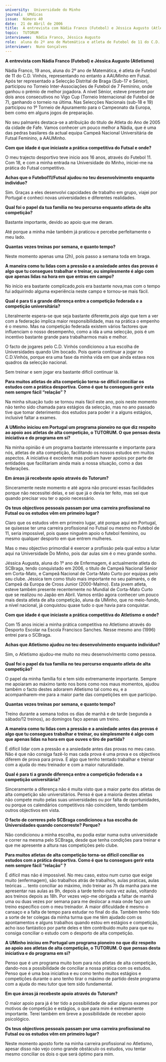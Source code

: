 ```yaml
---
university:  Universidade do Minho
journal:  UMdicas
issue:  Número 40
date:  21 de Abril de 2006
title:  A entrevista com Nádia Franco (Futebol) e Jéssica Augusto (Atletismo)
topic:  TUTORUM
interviewee:  Nádia Franco, Jéssica Augusto
role:  aluna do 2º ano de Matemática e atleta de Futebol de 11 do C.D. Vinhós, aluna do 1º ano de Enfermagem e atleta do SCBraga
interviewer:  Nuno Gonçalves
---
```

 **A entrevista com Nádia Franco (Futebol) e Jéssica Augusto (Atletismo)**
 
 Nádia Franco, 19 anos, aluna do 2º ano de Matemática, é atleta de Futebol de 11 do  C.D. Vinhós, representando no entanto a AAUMinho em Futsal. Após ter  representado a Selecção Distrital de Braga (Sub-17 e Sénior), participou no Torneio  Inter-Associações de Futebol de 7 Feminino, onde ganhou o prémio de melhor  jogadora. A nível Sénior, esteve presente por dois anos consecutivos no Vigo Cup  (Torneio Internacional de Futebol de 7), ganhando o torneio na última. Nas  Selecções Nacionais (sub-18 e 19) participou no 1º Torneio de Apuramento para o  Campeonato da Europa, bem como em alguns jogos de preparação.

 No seu palmarés destaca-se a atribuição do titulo de Atleta do Ano de 2005 da cidade  de Fafe. Vamos conhecer um pouco melhor a Nádia, que é uma das pedras basilares  da actual equipa Campeã Nacional Universitária de Futsal Feminino, a AAUMinho.

**Com que idade é que iniciaste a prática competitiva do Futsal e onde?**

 O meu trajecto desportivo teve inicio aos 16 anos, através do Futebol 11. Com 18, e com a minha entrada na Universidade do Minho, iniciei-me na prática do Futsal competitivo.

**Achas que o Futebol11/Futsal ajudou no teu desenvolvimento enquanto individuo?**

 Sim. Graças a eles desenvolvi capcidades de trabalho em grupo, viajei por Portugal e conheci novas universidades e diferentes realidades.

**Qual foi o papel da tua familia no teu percurso enquanto atleta de alta competição?**

 Bastante importante, devido ao apoio que me deram.

 Até porque a minha mãe também já praticou e percebe perfeitamente o meu lado.

**Quantas vezes treinas por semana, e quanto tempo?**

 Neste momento apenas uma (2h), pois passo a semana toda em braga.

**A maneira como tu lidas com a pressão e a ansiedade antes das provas é algo que tu consegues trabalhar e treinar, ou simplesmente é algo com que apenas lidas na hora em que entras em campo?**

 No início era bastante complicado,pois era bastante nova,mas com o tempo fui adquirindo alguma experiência neste campo e tornou-se mais fácil.

**Qual é para ti a grande diferença entre a competição federada e a competição universitária?**

 Literalmente espera-se que seja bastante diferente,pois algo que tem a ver com a federação implica maior responsibilidade, mas na prática o empenho é o mesmo. Mas na competição federada existem vários factores que influenciam o nosso desempenho, como a ida a uma selecção, pois é um incentivo bastante grande para trabalharmos mais e melhor.

 O facto de jogares pelo C.D. Vinhós condicionou a tua escolha de Universidades quando Um bocado. Pois queria continuar a jogar no C.D.Vinhós, porque era uma fase da minha vida em que ainda estava nos quadros da selecção nacional.

 Sem treinar e sem jogar era bastante difícil continuar lá.

**Para muitos atletas de alta competição torna-se difícil conciliar os estudos com a prática desportiva. Como é que tu consegues gerir esta nem sempre fácil “relação” ?**

 Na minha situação tudo se tornou mais fácil este ano, pois neste momento não tenho sido chamada para estágios da selecção, mas no ano passado tive que tomar deterimento dos estudos para poder ir a alguns estágios, inclusivé faltar a exames.

**A UMinho iniciou em Portugal um programa pioneiro no que diz respeito ao apoio aos atletas de alta competição, o TUTORUM. O que pensas desta iniciativa e do programa em si?**

 Na minha opinião é um programa bastante interessante e importante para nós, atletas de alta competição, facilitando os nossos estudos em muitos aspectos. A iniciativa é excelente mas podiam haver apoios por parte de entidades que facilitariam ainda mais a nossa situação, como a das federações.

**Em áreas já recebeste apoio através do Tutorum?**

 Sinceramente neste momento e até agora não procurei essas facilidades porque não necessitei delas, e sei que já o devia ter feito, mas sei que quando precisar vou ter o apoio necessário.

**Os teus objectivos pessoais passam por uma carreira profissional no Futsal ou os estudos vêm em primeiro lugar?**

 Claro que os estudos vêm em primeiro lugar, até porque aqui em Portugal, se quisesse ter uma carreira profissional no Futsal ou mesmo no Futebol de 11, seria impossível, pois quase ninguém apoio o futebol feminino, ou mesmo qualquer desporto em que entrem mulheres.

 Mas o meu objectivo primordial é exercer a profissão pela qual estou a lutar aqui na Universidade Do Minho, pois dar aulas sim é o meu grande sonho.

 Jéssica Augusta, aluna do 1º ano de Enfermagem, é actualmente atleta do SCBraga,  tendo conquistado em 2006, o titulo de Campeã Nacional Sénior em Corta-Mato, e  Campeã Nacional de Corta-Mato Curto por equipas pelo seu clube. Jéssica tem  como titulo mais importante no seu palmarés, o de Campeã da Europa de Cross  Junior (2000-Malmo). Esta jovem atleta, esteve também presente recentemente no  Mundial de Corta-Mato Curto que se realizou no Japão em Abril. Vamos então agora  conhecer um pouco mais desta atleta de alta competição, aluna da UMinho, que no  meio-fundo, a nível nacional, já conquistou quase tudo o que havia para conquistar.

**Com que idade é que iniciaste a prática competitiva do Atletismo e onde?**

 Com 15 anos iniciei a minha prática competitiva no Atletismo através do Desporto Escolar na Escola Francisco Sanches. Nesse mesmo ano (1996) entrei para o SCBraga.

**Achas que Atletismo ajudou no teu desenvolvimento enquanto indivíduo?**

 Sim, o Atletismo ajudou-me muito no meu desenvolvimento como pessoa.

**Qual foi o papel da tua familia no teu percurso enquanto atleta de alta competição?**

 O papel da minha família foi e tem sido extremamente importante. Sempre me apoiaram ao máximo tanto nos bons como nos maus momentos, ajudou também o facto destes adorarem Atletismo tal como eu, e a acompanharem-me para a maior parte das competições em que participo.

**Quantas vezes treinas por semana, e quanto tempo?**

 Treino durante a semana todos os dias de manhã e de tarde (segunda a sábado/12 treinos), ao domingos faço apenas um treino.

**A maneira como tu lidas com a pressão e a ansiedade antes das provas é algo que tu consegues trabalhar e treinar, ou simplesmente é algo com que apenas lidas na hora em que ouves o tiro de partida?**

 É difícil lidar com a pressão e a ansiedade antes das provas no meu caso. Não é que não consiga fazê-lo mas cada prova é uma prova e os objectivos diferem de prova para prova. É algo que tenho tentado trabalhar e treinar com a ajuda do meu treinador e com a maior naturalidade.

**Qual é para ti a grande diferença entre a competição federada e a competição universitária?**

 Sinceramente a diferença não é muita visto que a maior parte dos atletas de alta competição são universitários. Penso é que a maioria destes atletas não compete muito pelas suas universidades ou por falta de oportunidades, ou porque os calendários  competitivos não coincidem, tendo também outros  objectivos em vista.

**O facto de correres pelo SCBraga condicionou a tua escolha de Universidades quando concorreste? Porque?**

 Não condicionou a minha escolha, eu podia estar numa outra universidade e correr na mesma pelo SCBraga, desde que tenha condições para treinar e que me apresente a altura nas competições pelo clube.

**Para muitos atletas de alta competição torna-se  difícil conciliar os estudos com a prática  desportiva. Como é que tu consegues gerir esta  nem sempre fácil “relação” ?**

 É difícil mas não é impossível. No meu caso, estou num curso que exige muito (enfermagem), são trabalhos atrás de trabalhos, aulas praticas, aulas teóricas … tento conciliar ao máximo, indo treinar as 7h da manha para me apresentar nas aulas as 9h, depois a tarde tenho outra vez aulas, voltando aos treinos depois as 18h. Por vezes vejo-me obrigada a faltar de manhã uma ou duas vezes por semana para me deslocar a maia onde faço um treino específico com o meu treinador. A maior dificuldade é mesmo o cansaço e a falta de tempo para estudar no final do dia. Também tenho tido a sorte de ter colegas da minha turma que me têm ajudado com os apontamentos e alguns trabalhos quando estou em estágios e competição, acho isso fantástico por parte deles e têm contribuído muito para que eu consiga conciliar o estudo com o desporto de alta competição.

**A UMinho iniciou em Portugal um programa pioneiro no que diz respeito ao apoio aos atletas de alta competição, o TUTORUM. O que pensas desta iniciativa e do programa em si?**

 Penso que é um programa muito bom para nós atletas de alta competição, dando-nos a possibilidade de conciliar a nossa prática com os estudos. Penso que é uma boa iniciativa e eu como tenho muitos estágios e competições durante o ano tenho tirar o máximo de partido deste programa com a ajuda do meu tutor que tem sido fundamental.

**Em que áreas já recebeste apoio através do Tutorum?**

 O maior apoio para já é ter tido a possibilidade de adiar alguns exames por motivos de competição e estágios, o que para mim é extremamente importante. Terei também em breve a possibilidade de receber apoio psicológico.

**Os teus objectivos pessoais passam por uma carreira profissional no Futsal ou os estudos vêm em primeiro lugar?**

 Neste momento aposto forte na minha carreira profissional no Atletismo, apesar disso não vejo como grande obstáculo os estudos, vou tentar mesmo conciliar os dois o que será óptimo para mim.

